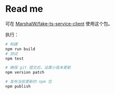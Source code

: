 # Read me

可在 [MarshalW/fake-ts-service-client](https://github.com/MarshalW/fake-ts-service-client) 使用这个包。

执行：

```bash
# 构建
npm run build
# 测试
npm test

# 确保 git 提交后，设置小版本更新
npm version patch

# 发布当前更新的 npm 包
npm publish
```

